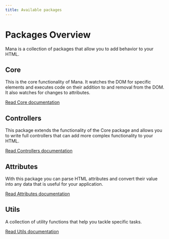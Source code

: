 ```yaml
---
title: Available packages
---
```


# Packages Overview

Mana is a collection of packages that allow you to add behavior to your HTML.

## Core

This is the core functionality of Mana. It watches the DOM for specific elements and executes code on their addition to and removal from the DOM. It also watches for changes to attributes.

[Read Core documentation](/packages/core/)

## Controllers

This package extends the functionality of the Core package and allows you to write full controllers that can add more complex functionality to your HTML.

[Read Controllers documentation](/packages/controllers/)

## Attributes

With this package you can parse HTML attributes and convert their value into any data that is useful for your application.

[Read Attributes documentation](/packages/attributes/)

## Utils

A collection of utility functions that help you tackle specific tasks.

[Read Utils documentation](/packages/utils/)